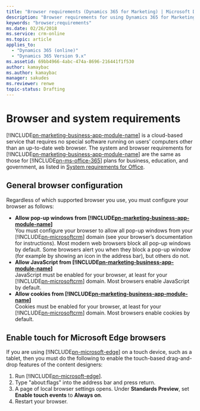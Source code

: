 ```yaml
---
title: "Browser requirements (Dynamics 365 for Marketing) | Microsoft Docs"
description: "Browser requirements for using Dynamics 365 for Marketing"
keywords: "browser;requirements"
ms.date: 02/26/2018
ms.service: crm-online
ms.topic: article
applies_to:
  - "Dynamics 365 (online)"
  - "Dynamics 365 Version 9.x"
ms.assetid: 69bb4966-4abc-474a-8696-216441f1f530
author: kamaybac
ms.author: kamaybac
manager: sakudes
ms.reviewer: renwe
topic-status: Drafting
---
```


# Browser and system requirements

[!INCLUDE[pn-marketing-business-app-module-name](../includes/pn-marketing-business-app-module-name.md)] is a cloud-based service that requires no special software running on users’ computers other than an up-to-date web browser. The system and browser requirements for [!INCLUDE[pn-marketing-business-app-module-name](../includes/pn-marketing-business-app-module-name.md)] are the same as those for [!INCLUDE[pn-ms-office-365](../includes/pn-ms-office-365.md)] plans for business, education, and government, as listed in  [System requirements for Office](http://go.microsoft.com/fwlink/p/?LinkId=723597).

## General browser configuration

Regardless of which supported browser you use, you must configure your browser as follows:
- **Allow pop-up windows from [!INCLUDE[pn-marketing-business-app-module-name](../includes/pn-marketing-business-app-module-name.md)]**  
You must configure your browser to allow all pop-up windows from your [!INCLUDE[pn-microsoftcrm](../includes/pn-dynamics-365.md)] domain (see your browser’s documentation for instructions). Most modern web browsers block all pop-up windows by default. Some browsers alert you when they block a pop-up window (for example by showing an icon in the address bar), but others do not. 
- **Allow JavaScript from [!INCLUDE[pn-marketing-business-app-module-name](../includes/pn-marketing-business-app-module-name.md)]**  
JavaScript must be enabled for your browser, at least for your [!INCLUDE[pn-microsoftcrm](../includes/pn-dynamics-365.md)] domain. Most browsers enable JavaScript by default.
- **Allow cookies from [!INCLUDE[pn-marketing-business-app-module-name](../includes/pn-marketing-business-app-module-name.md)]**  
Cookies must be enabled for your browser, at least for your [!INCLUDE[pn-microsoftcrm](../includes/pn-dynamics-365.md)] domain. Most browsers enable cookies by default.

## Enable touch for Microsoft Edge browsers

If you are using [!INCLUDE[pn-microsoft-edge](../includes/pn-microsoft-edge.md)] on a touch device, such as a tablet, then you must do the following to enable the touch-based drag-and-drop features of the content designers:
1. Run [!INCLUDE[pn-microsoft-edge](../includes/pn-microsoft-edge.md)].
1. Type "about:flags" into the address bar and press return.
1. A page of local browser settings opens. Under **Standards Preview**, set **Enable touch events** to **Always on**.
1. Restart your browser.
